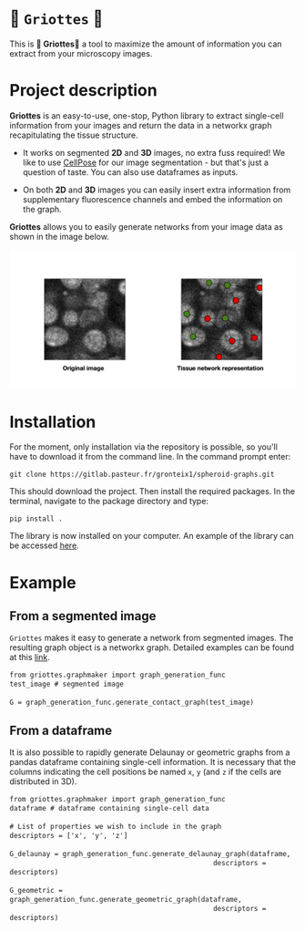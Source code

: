 # 🍒  `Griottes` 🍒 

This is **🍒  Griottes🍒** a tool to maximize the amount of information you can extract from your microscopy images.

# Project description

**Griottes** is an easy-to-use, one-stop, Python library to extract single-cell information from your images and return the data in a networkx graph recapitulating the tissue structure.

 - It works on segmented **2D** and **3D** images, no extra fuss required! We like to use [CellPose](https://cellpose.readthedocs.io/en/latest/index.html) for our image segmentation - but that's just a question of taste. You can also use dataframes as inputs.

 - On both **2D** and **3D** images you can easily insert extra information from supplementary fluorescence channels and embed the information on the graph.

**Griottes** allows you to easily generate networks from your image data as shown in the image below.

![](images/griottes_example.png)

# Installation

For the moment, only installation via the repository is possible, so you'll have to download it from the command line. In the command prompt enter:

```
git clone https://gitlab.pasteur.fr/gronteix1/spheroid-graphs.git
```

This should download the project. Then install the required packages. In the terminal, navigate to the package directory and type:

```
pip install .
```

The library is now installed on your computer. An example of the library can be accessed [here](Examples/spheroid_analysis_example.ipynb).

# Example


## From a segmented image

`Griottes` makes it easy to generate a network from segmented images. The resulting graph object is a networkx graph. Detailed examples can be found at this [link](https://github.com/BaroudLab/Griottes_paper).

```
from griottes.graphmaker import graph_generation_func
test_image # segmented image

G = graph_generation_func.generate_contact_graph(test_image)
```

## From a dataframe

It is also possible to rapidly generate Delaunay or geometric graphs from a pandas dataframe containing single-cell information. It is necessary that the columns indicating the cell positions be named `x`, `y` (and `z` if the cells are distributed in 3D).

```
from griottes.graphmaker import graph_generation_func
dataframe # dataframe containing single-cell data

# List of properties we wish to include in the graph
descriptors = ['x', 'y', 'z']

G_delaunay = graph_generation_func.generate_delaunay_graph(dataframe, 
                                                  descriptors = descriptors)

G_geometric = graph_generation_func.generate_geometric_graph(dataframe, 
                                                  descriptors = descriptors)
```
